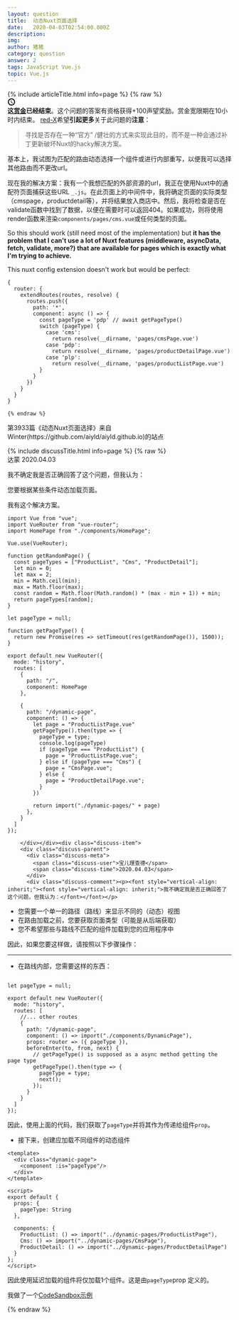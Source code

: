 ```yaml
---
layout: question
title:  动态Nuxt页面选择
date:   2020-04-03T02:54:00.000Z
description:                                                                          ...
img: 
author: 猪猪
category: question
answer: 2
tags: JavaScript Vue.js
topic: Vue.js
---
```

<div class="article-root">
  <div class="article">
    {% include articleTitle.html info=page %}
    {% raw %}
    <div class="article-content"><aside class="s-notice s-notice__info js-post-notice mb16" aria-hidden="false" role="status">
            <div class="grid fd-column fw-nowrap"> 
                <div class="grid fw-nowrap">
                        <div class="grid--cell mr8">
                            <svg aria-hidden="true" class="svg-icon iconClock" width="18" height="18" viewBox="0 0 18 18"><path d="M9 17A8 8 0 1 1 9 1a8 8 0 0 1 0 16zm0-2A6 6 0 1 0 9 3a6 6 0 0 0 0 12zM8 5h1.01L9 9.36l3.22 2.1-.6.93L8 10V5z"></path></svg>
                        </div>
                    <div class="grid--cell fl1 lh-lg">
                        <div class="grid--cell fl1 lh-lg">
                            <b><font style="vertical-align: inherit;"><font style="vertical-align: inherit;">这</font></font><a href="https://stackoverflow.com/help/bounty"><font style="vertical-align: inherit;"><font style="vertical-align: inherit;">赏金</font></font></a><font style="vertical-align: inherit;"><font style="vertical-align: inherit;">已经结束</font></font></b><font style="vertical-align: inherit;"><font style="vertical-align: inherit;">。</font><font style="vertical-align: inherit;">这个问题的答案有资格获得</font></font><span class="s-badge__bounty d-inline px4 py2 ba bc-transparent bar-sm fs-caption va-middle"><font style="vertical-align: inherit;"><font style="vertical-align: inherit;">+100</font></font></span><font style="vertical-align: inherit;"><font style="vertical-align: inherit;">声望奖励。</font><font style="vertical-align: inherit;">赏金宽限期在</font></font><span title="2020-04-02 13：36：51Z"><font style="vertical-align: inherit;"><font style="vertical-align: inherit;">10小时</font></font></span><font style="vertical-align: inherit;"><font style="vertical-align: inherit;">内结束</font><font style="vertical-align: inherit;">。
                            </font></font><a href="/users/305971/red-x"><font style="vertical-align: inherit;"><font style="vertical-align: inherit;">red-X</font></font></a><font style="vertical-align: inherit;"><font style="vertical-align: inherit;">希望</font></font><b><font style="vertical-align: inherit;"><font style="vertical-align: inherit;">引起更多</font></font></b><font style="vertical-align: inherit;"><font style="vertical-align: inherit;">关于此问题的</font><b><font style="vertical-align: inherit;">注意</font></b><font style="vertical-align: inherit;">：
                            </font></font><blockquote>
                                    <div><font style="vertical-align: inherit;"><font style="vertical-align: inherit;">寻找是否存在一种“官方” /健壮的方式来实现此目的，而不是一种会通过补丁更新破坏Nuxt的hacky解决方案。</font></font></div>
                            </blockquote>
                        </div>
                    </div>
                </div>
            </div>
        </aside>

<p><font style="vertical-align: inherit;"><font style="vertical-align: inherit;">基本上，我试图为匹配的路由动态选择一个组件或进行内部重写，以便我可以选择其他路由而不更改url。</font></font></p>

<p><font style="vertical-align: inherit;"><font style="vertical-align: inherit;">现在我的解决方案：我有一个我想匹配的外部资源的url，我正在使用Nuxt中的通配符页面捕获这些URL </font></font><code>_.js</code><font style="vertical-align: inherit;"><font style="vertical-align: inherit;">。</font><font style="vertical-align: inherit;">在此页面上的中间件中，我将确定页面的实际类型（cmspage，productdetail等），并将结果放入商店中。</font><font style="vertical-align: inherit;">然后，我将检查是否在validate函数中找到了数据，以便在需要时可以返回404。</font><font style="vertical-align: inherit;">如果成功，则将使用render函数来渲染</font></font><code>components/pages/cms.vue</code><font style="vertical-align: inherit;"><font style="vertical-align: inherit;">或任何类型的页面。</font></font></p>

<p>So this should work (still need most of the implementation) but <strong>it has the problem that I can't use a lot of Nuxt features (middleware, asyncData, fetch, validate, more?) that are available for pages which is exactly what I'm trying to achieve.</strong></p>

<p>This nuxt config extension doesn't work but would be perfect:</p>

<pre><code>{<font></font>
  router: {<font></font>
    extendRoutes(routes, resolve) {<font></font>
      routes.push({<font></font>
        path: '*',<font></font>
        component: async () =&gt; {<font></font>
          const pageType = 'pdp' // await getPageType()<font></font>
          switch (pageType) {<font></font>
            case 'cms':<font></font>
              return resolve(__dirname, 'pages/cmsPage.vue')<font></font>
            case 'pdp':<font></font>
              return resolve(__dirname, 'pages/productDetailPage.vue')<font></font>
            case 'plp':<font></font>
              return resolve(__dirname, 'pages/productListPage.vue')<font></font>
          }<font></font>
        }<font></font>
      })<font></font>
    }<font></font>
  }<font></font>
}<font></font>
</code></pre></div>
    {% endraw %}
  </div>
  <p class="winter_mark">第3933篇《动态Nuxt页面选择》来自Winter(https://github.com/aiyld/aiyld.github.io)的站点</p>
  <div class="discuss-wrapper">
    {% include discussTitle.html info=page %}
    {% raw %}
    <div class="discuss-item">
        <div class="discuss-parent">
          <div class="discuss-meta">
            <span class="discuss-user">达蒙</span>
            <span class="discuss-time">2020.04.03</span>
          </div>
          <div class="discuss-comment"><p><font style="vertical-align: inherit;"><font style="vertical-align: inherit;">我不确定我是否正确回答了这个问题，但我认为：</font></font></p>

<p><font style="vertical-align: inherit;"><font style="vertical-align: inherit;">您要根据某些条件动态加载页面。</font></font></p>

<p><font style="vertical-align: inherit;"><font style="vertical-align: inherit;">我有这个解决方案。</font></font></p>

<pre><code>import Vue from "vue";<font></font>
import VueRouter from "vue-router";<font></font>
import HomePage from "./components/HomePage";<font></font>
<font></font>
Vue.use(VueRouter);<font></font>
<font></font>
function getRandomPage() {<font></font>
  const pageTypes = ["ProductList", "Cms", "ProductDetail"];<font></font>
  let min = 0;<font></font>
  let max = 2;<font></font>
  min = Math.ceil(min);<font></font>
  max = Math.floor(max);<font></font>
  const random = Math.floor(Math.random() * (max - min + 1)) + min;<font></font>
  return pageTypes[random];<font></font>
}<font></font>
<font></font>
let pageType = null;<font></font>
<font></font>
function getPageType() {<font></font>
  return new Promise(res =&gt; setTimeout(res(getRandomPage()), 1500));<font></font>
}<font></font>
<font></font>
export default new VueRouter({<font></font>
  mode: "history",<font></font>
  routes: [<font></font>
    {<font></font>
      path: "/",<font></font>
      component: HomePage<font></font>
    },<font></font>
<font></font>
    {<font></font>
      path: "/dynamic-page",<font></font>
      component: () =&gt; {<font></font>
        let page = "ProductListPage.vue"<font></font>
        getPageType().then(type =&gt; {<font></font>
          pageType = type;<font></font>
          console.log(pageType)<font></font>
          if (pageType === "ProductList") {<font></font>
            page = "ProductListPage.vue";<font></font>
          } else if (pageType === "Cms") {<font></font>
            page = "CmsPage.vue";<font></font>
          } else {<font></font>
            page = "ProductDetailPage.vue";<font></font>
          }<font></font>
        })<font></font>
<font></font>
        return import("./dynamic-pages/" + page)<font></font>
      },<font></font>
    }<font></font>
  ]<font></font>
});<font></font>
</code></pre></div>
        </div></div><div class="discuss-item">
        <div class="discuss-parent">
          <div class="discuss-meta">
            <span class="discuss-user">宝儿理查德</span>
            <span class="discuss-time">2020.04.03</span>
          </div>
          <div class="discuss-comment"><p><font style="vertical-align: inherit;"><font style="vertical-align: inherit;">我不确定我是否正确回答了这个问题，但我认为：</font></font></p>

<ul>
<li><font style="vertical-align: inherit;"><font style="vertical-align: inherit;">您需要一个单一的路径（路线）来显示不同的（动态）视图</font></font></li>
<li><font style="vertical-align: inherit;"><font style="vertical-align: inherit;">在路由加载之前，您要获取页面类型（可能是从后端获取）</font></font></li>
<li><font style="vertical-align: inherit;"><font style="vertical-align: inherit;">您不希望那些与路线不匹配的组件加载到您的应用程序中</font></font></li>
</ul>

<p><font style="vertical-align: inherit;"><font style="vertical-align: inherit;">因此，如果您要这样做，请按照以下步骤操作： </font></font></p>

<hr>

<ul>
<li><font style="vertical-align: inherit;"><font style="vertical-align: inherit;">在路线内部，您需要这样的东西：</font></font></li>
</ul>

<pre class="lang-js prettyprint-override"><code><font></font>
let pageType = null;<font></font>
<font></font>
export default new VueRouter({<font></font>
  mode: "history",<font></font>
  routes: [<font></font>
    //... other routes<font></font>
    {<font></font>
      path: "/dynamic-page",<font></font>
      component: () =&gt; import("./components/DynamicPage"),<font></font>
      props: router =&gt; ({ pageType }),<font></font>
      beforeEnter(to, from, next) {<font></font>
        // getPageType() is supposed as a async method getting the page type<font></font>
        getPageType().then(type =&gt; {<font></font>
          pageType = type;<font></font>
          next();<font></font>
        });<font></font>
      }<font></font>
    }<font></font>
  ]<font></font>
});<font></font>
</code></pre>

<p><font style="vertical-align: inherit;"><font style="vertical-align: inherit;">因此，使用上面的代码，我们获取了</font></font><code>pageType</code><font style="vertical-align: inherit;"><font style="vertical-align: inherit;">并将其作为传递给组件</font></font><code>prop</code><font style="vertical-align: inherit;"><font style="vertical-align: inherit;">。</font></font></p>

<ul>
<li><font style="vertical-align: inherit;"><font style="vertical-align: inherit;">接下来，创建应加载不同组件的动态组件</font></font></li>
</ul>

<pre class="lang-js prettyprint-override"><code>&lt;template&gt;<font></font>
  &lt;div class="dynamic-page"&gt;<font></font>
    &lt;component :is="pageType"/&gt;<font></font>
  &lt;/div&gt;<font></font>
&lt;/template&gt;<font></font>
<font></font>
&lt;script&gt;<font></font>
export default {<font></font>
  props: {<font></font>
    pageType: String<font></font>
  },<font></font>
<font></font>
  components: {<font></font>
    ProductList: () =&gt; import("../dynamic-pages/ProductListPage"),<font></font>
    Cms: () =&gt; import("../dynamic-pages/CmsPage"),<font></font>
    ProductDetail: () =&gt; import("../dynamic-pages/ProductDetailPage")<font></font>
  }<font></font>
};<font></font>
&lt;/script&gt;<font></font>
</code></pre>

<p><font style="vertical-align: inherit;"><font style="vertical-align: inherit;">因此使用延迟加载的组件将仅加载1个组件。</font><font style="vertical-align: inherit;">这是由</font></font><code>pageType</code><font style="vertical-align: inherit;"><font style="vertical-align: inherit;">prop </font><font style="vertical-align: inherit;">定义的</font><font style="vertical-align: inherit;">。</font></font></p>

<p><font style="vertical-align: inherit;"><font style="vertical-align: inherit;">我做了一个</font></font><a href="https://codesandbox.io/s/different-component-for-same-route-2sb88" rel="nofollow noreferrer"><font style="vertical-align: inherit;"><font style="vertical-align: inherit;">CodeSandbox示例</font></font></a></p></div>
        </div></div>
    {% endraw %}
  </div>
<div>

